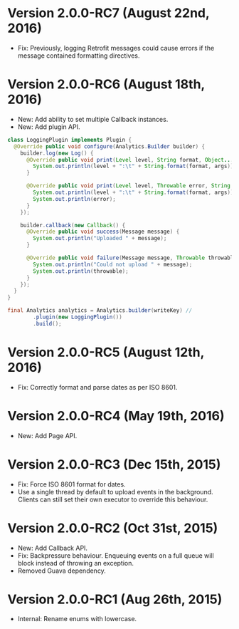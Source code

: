 
Version 2.0.0-RC7 (August 22nd, 2016)
=====================================

  * Fix: Previously, logging Retrofit messages could cause errors if the message contained formatting directives.

Version 2.0.0-RC6 (August 18th, 2016)
=====================================

  * New: Add ability to set multiple Callback instances.
  * New: Add plugin API.

```java
class LoggingPlugin implements Plugin {
  @Override public void configure(Analytics.Builder builder) {
    builder.log(new Log() {
      @Override public void print(Level level, String format, Object... args) {
        System.out.println(level + ":\t" + String.format(format, args));
      }

      @Override public void print(Level level, Throwable error, String format, Object... args) {
        System.out.println(level + ":\t" + String.format(format, args));
        System.out.println(error);
      }
    });

    builder.callback(new Callback() {
      @Override public void success(Message message) {
        System.out.println("Uploaded " + message);
      }

      @Override public void failure(Message message, Throwable throwable) {
        System.out.println("Could not upload " + message);
        System.out.println(throwable);
      }
    });
  }
}

final Analytics analytics = Analytics.builder(writeKey) //
        .plugin(new LoggingPlugin())
        .build();
```

Version 2.0.0-RC5 (August 12th, 2016)
=====================================

  * Fix: Correctly format and parse dates as per ISO 8601.

Version 2.0.0-RC4 (May 19th, 2016)
==================================

  * New: Add Page API.

Version 2.0.0-RC3 (Dec 15th, 2015)
==================================

  * Fix: Force ISO 8601 format for dates.
  * Use a single thread by default to upload events in the background. Clients can still set their own executor to override this behaviour.

Version 2.0.0-RC2 (Oct 31st, 2015)
==================================

  * New: Add Callback API.
  * Fix: Backpressure behaviour. Enqueuing events on a full queue will block instead of throwing an exception.
  * Removed Guava dependency.

Version 2.0.0-RC1 (Aug 26th, 2015)
==================================

  * Internal: Rename enums with lowercase.
